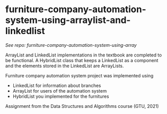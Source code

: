 # furniture-company-automation-system-using-arraylist-and-linkedlist

*See repo: furniture-company-automation-system-using-array*

ArrayList and LinkedList implementations in the textbook are completed to be functional.
A HybridList class that keeps a LinkedList as a component and the elements stored in the LinkedList are ArrayLists.

Furniture company automation system project was implemented using 
- LinkedList for information about branches
- ArrayList for users of the automation system
- HybridList you implemented for the furnitures

Assignment from the Data Structures and Algorithms course (GTU, 2021)
